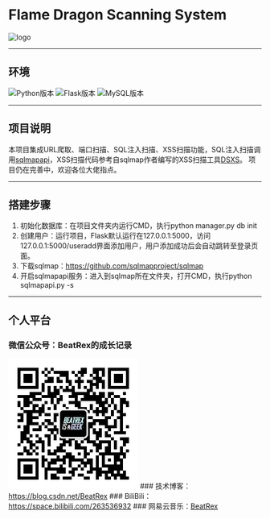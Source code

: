 # Flame Dragon Scanning System

![logo](/images/scanner_icon.png)

***
## 环境

![Python版本](https://badgen.net/badge/Python/3.8.0/green)
![Flask版本](https://badgen.net/badge/Flask/1.1.0/yellow)
![MySQL版本](https://badgen.net/badge/MySQL/5.5.53/blue)

***

## 项目说明

本项目集成URL爬取、端口扫描、SQL注入扫描、XSS扫描功能，SQL注入扫描调用<a href="https://github.com/sqlmapproject/sqlmap">sqlmapapi</a>，XSS扫描代码参考自sqlmap作者编写的XSS扫描工具<a href="https://github.com/stamparm/DSXS">DSXS</a>。
项目仍在完善中，欢迎各位大佬指点。

***

## 搭建步骤

1. 初始化数据库：在项目文件夹内运行CMD，执行python manager.py db init
2. 创建用户：运行项目，Flask默认运行在127.0.0.1:5000，访问127.0.0.1:5000/useradd界面添加用户，用户添加成功后会自动跳转至登录页面。
3. 下载sqlmap：https://github.com/sqlmapproject/sqlmap
4. 开启sqlmapapi服务：进入到sqlmap所在文件夹，打开CMD，执行python sqlmapapi.py -s

***

## 个人平台

### 微信公众号：BeatRex的成长记录
<img src="wxgzh.jpg">
### 技术博客：<a href="https://blog.csdn.net/BeatRex">https://blog.csdn.net/BeatRex</a>
### BiliBili：<a href="https://space.bilibili.com/263536932">https://space.bilibili.com/263536932</a>
### 网易云音乐：<a href="https://music.163.com/#/user/home?id=318198925">BeatRex</a>
